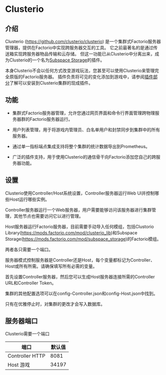 # Clusterio

## 介绍

Clusterio (https://github.com/clusterio/clusterio) 是一个集群式Factorio服务器管理器，提供在Factorio中实现跨服务器交互的工具。
它之前最著名的是通过传送箱实现跨服务器物品传输和云存储。
但这一功能已从Clusterio中分离出来，成为Clusterio的一个名为[Subspace Storage](https://github.com/clusterio/subspace_storage)的插件。

本身Clusterio不会以任何方式改变游戏玩法，您甚至可以使用Clusterio来管理完全原版的Factorio服务器。
插件负责将可见的变化添加到游戏中，请参阅[插件部分](#插件)了解可以安装到Clusterio集群的现成插件。

## 功能

- 集群式Factorio服务器管理，允许您通过网页界面和命令行界面管理跨物理服务器群的Factorio服务器运行。

- 用户列表管理，用于将游戏内管理员、白名单用户和封禁同步到集群中的所有服务器。

- 通过单一指标端点集成支持将整个集群的统计数据导出到Prometheus。

- 广泛的插件支持，用于使用Clusterio的通信骨干向Factorio添加您自己的跨服务器功能。

## 设置

Clusterio使用Controller/Host系统设置，Controller服务器运行Web UI并控制哪些Host运行哪些实例。

Controller服务器运行一个Web服务器，用户需要能够访问该服务器进行集群管理，其他节点也需要访问它以进行管理。

Host服务器运行Factorio服务器，目前需要手动导入任何模组，包括Clustorio Library(https://mods.factorio.com/mod/clusterio_lib)和Subspace Storage(https://mods.factorio.com/mod/subspace_storage)的Factorio模组。

两者各只需要一个端口。

服务器模式控制服务器是Controller还是Host，每个变量都标记为Controller、Host或所有所需。请确保填写所有必需的变量。

首先设置Controller服务器，然后您可以生成Host服务器连接所需的Controller URL和Controller Token。

集群的其他配置选项可以在config-Controller.json和config-Host.json中找到。

只有在优雅停止时，对集群的更改才会写入数据库。

## 服务器端口

Clusterio需要一个端口

| 端口       | 默认值    |
|------------|------------|
| Controller HTTP| 8081       |
| Host 游戏 | 34197      | 
